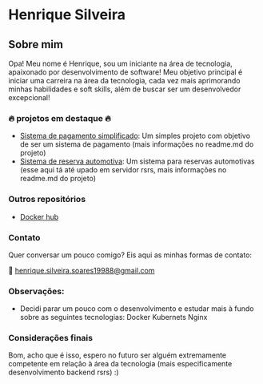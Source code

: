 # Henrique Silveira

## Sobre mim

Opa! Meu nome é Henrique, sou um iniciante na área de tecnologia, apaixonado por desenvolvimento de software!
Meu objetivo principal é iniciar uma carreira na área da tecnologia, cada vez mais aprimorando minhas habilidades e soft skills,
além de buscar ser um desenvolvedor excepcional!

### 🔥 projetos em destaque 🔥
- [Sistema de pagamento simplificado](https://github.com/CortexH/Sistema_Pagamento_simplificado): Um simples projeto com objetivo de ser um sistema de pagamento (mais informações no readme.md do projeto)
- [Sistema de reserva automotiva](https://github.com/CortexH/WIP_Sistema-reserva-automotiva): Um sistema para reservas automotivas (esse aqui tá até upado em servidor rsrs, mais informações no readme.md do projeto)

### Outros repositórios 
- [Docker hub](hub.docker.com/r/cortexh)

### Contato
Quer conversar um pouco comigo? Eis aqui as minhas formas de contato:

📧 henrique.silveira.soares19988@gmail.com

### Observações:

- Decidi parar um pouco com o desenvolvimento e estudar mais à fundo sobre as seguintes tecnologias:
  Docker
  Kubernets
  Nginx

### Considerações finais

Bom, acho que é isso, espero no futuro ser alguém extremamente competente em relação à área da tecnologia (mais especificamente desenvolvimento backend rsrs)
:)
